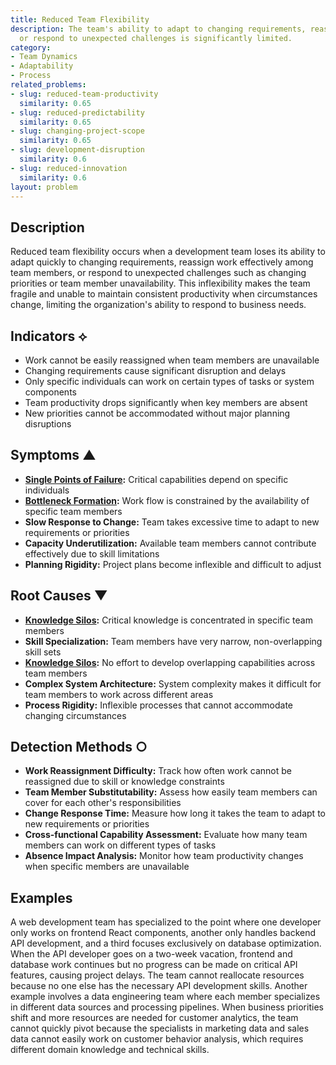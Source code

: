 ```yaml
---
title: Reduced Team Flexibility
description: The team's ability to adapt to changing requirements, reassign work,
  or respond to unexpected challenges is significantly limited.
category:
- Team Dynamics
- Adaptability
- Process
related_problems:
- slug: reduced-team-productivity
  similarity: 0.65
- slug: reduced-predictability
  similarity: 0.65
- slug: changing-project-scope
  similarity: 0.65
- slug: development-disruption
  similarity: 0.6
- slug: reduced-innovation
  similarity: 0.6
layout: problem
---
```


## Description

Reduced team flexibility occurs when a development team loses its ability to adapt quickly to changing requirements, reassign work effectively among team members, or respond to unexpected challenges such as changing priorities or team member unavailability. This inflexibility makes the team fragile and unable to maintain consistent productivity when circumstances change, limiting the organization's ability to respond to business needs.

## Indicators ⟡

- Work cannot be easily reassigned when team members are unavailable
- Changing requirements cause significant disruption and delays
- Only specific individuals can work on certain types of tasks or system components
- Team productivity drops significantly when key members are absent
- New priorities cannot be accommodated without major planning disruptions

## Symptoms ▲

- **[Single Points of Failure](single-points-of-failure.md):** Critical capabilities depend on specific individuals
- **[Bottleneck Formation](bottleneck-formation.md):** Work flow is constrained by the availability of specific team members
- **Slow Response to Change:** Team takes excessive time to adapt to new requirements or priorities
- **Capacity Underutilization:** Available team members cannot contribute effectively due to skill limitations
- **Planning Rigidity:** Project plans become inflexible and difficult to adjust

## Root Causes ▼

- **[Knowledge Silos](knowledge-silos.md):** Critical knowledge is concentrated in specific team members
- **Skill Specialization:** Team members have very narrow, non-overlapping skill sets
- **[Knowledge Silos](knowledge-silos.md):** No effort to develop overlapping capabilities across team members
- **Complex System Architecture:** System complexity makes it difficult for team members to work across different areas
- **Process Rigidity:** Inflexible processes that cannot accommodate changing circumstances

## Detection Methods ○

- **Work Reassignment Difficulty:** Track how often work cannot be reassigned due to skill or knowledge constraints
- **Team Member Substitutability:** Assess how easily team members can cover for each other's responsibilities
- **Change Response Time:** Measure how long it takes the team to adapt to new requirements or priorities
- **Cross-functional Capability Assessment:** Evaluate how many team members can work on different types of tasks
- **Absence Impact Analysis:** Monitor how team productivity changes when specific members are unavailable

## Examples

A web development team has specialized to the point where one developer only works on frontend React components, another only handles backend API development, and a third focuses exclusively on database optimization. When the API developer goes on a two-week vacation, frontend and database work continues but no progress can be made on critical API features, causing project delays. The team cannot reallocate resources because no one else has the necessary API development skills. Another example involves a data engineering team where each member specializes in different data sources and processing pipelines. When business priorities shift and more resources are needed for customer analytics, the team cannot quickly pivot because the specialists in marketing data and sales data cannot easily work on customer behavior analysis, which requires different domain knowledge and technical skills.
